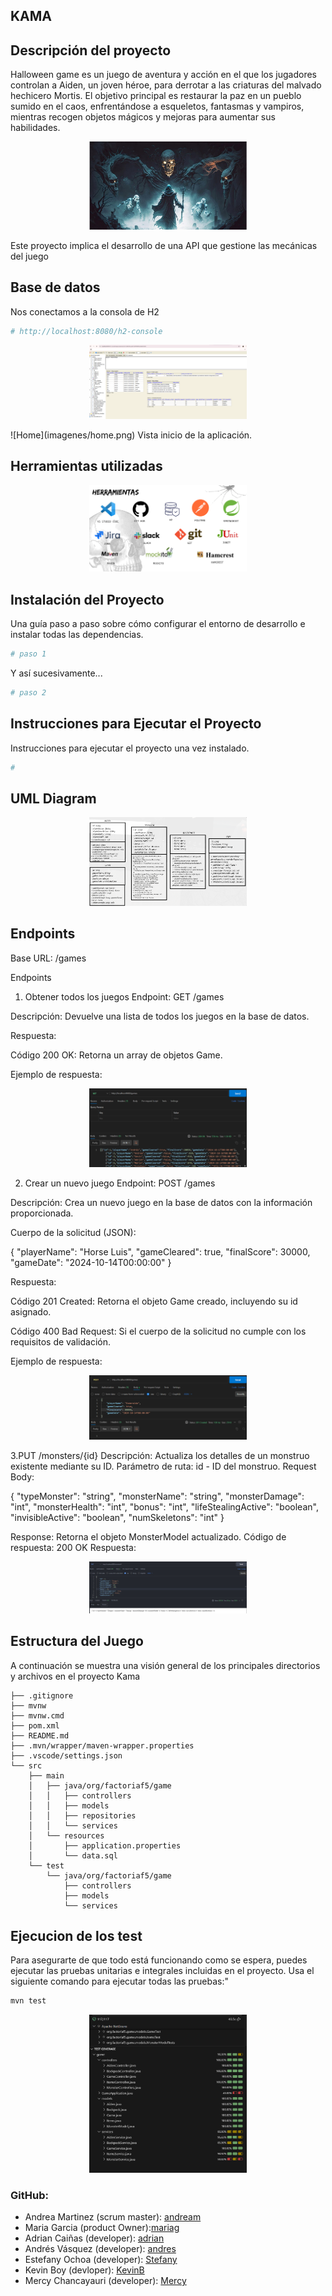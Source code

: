 ## KAMA

## Descripción del proyecto

Halloween game es un juego de aventura y acción en el que los jugadores controlan a Aiden, un joven héroe, para derrotar a las criaturas del malvado hechicero Mortis. El objetivo principal es restaurar la paz en un pueblo sumido en el caos, enfrentándose a esqueletos, fantasmas y vampiros, mientras recogen objetos mágicos y mejoras para aumentar sus habilidades.

<p align="center">
	  <img src="https://github.com/andreamsgi27/KAMA/blob/aiden4/aiden.png" width=50% height=50%/>
</p>



Este proyecto implica el desarrollo de una API que gestione las mecánicas del juego







## Base de datos
Nos conectamos a la consola de H2

```bash
# http://localhost:8080/h2-console
```
<p align="center">
	  <img src="https://github.com/andreamsgi27/KAMA/blob/aiden4/BaseDeDatosKAMA.png" width=50% height=50%/>
</p>
![Home](imagenes/home.png)
Vista inicio de la aplicación.

## Herramientas utilizadas

<p align="center">
	  <img src="https://github.com/andreamsgi27/KAMA/blob/aiden4/herramientasyversiones.png" width=50% height=50%/>
</p>

## Instalación del Proyecto

Una guía paso a paso sobre cómo configurar el entorno de desarrollo e instalar todas las dependencias.

```bash
# paso 1
```

Y así sucesivamente...

```bash
# paso 2
```

## Instrucciones para Ejecutar el Proyecto

Instrucciones para ejecutar el proyecto una vez instalado.

```bash
#
```
 ## UML Diagram
<p align="center">
  <img src="https://github.com/andreamsgi27/KAMA/blob/aiden4/uml.png" width=50% height=50%/>
</p>

## Endpoints

Base URL: /games

 

Endpoints
1. Obtener todos los juegos
Endpoint: GET /games

Descripción: Devuelve una lista de todos los juegos en la base de datos.

Respuesta:

Código 200 OK: Retorna un array de objetos Game.

Ejemplo de respuesta:

<p align="center">
  <img src="https://github.com/andreamsgi27/KAMA/blob/aiden4/GetGames-20241107-081234 (1).png" width=50% height=50%/>
</p>

2. Crear un nuevo juego
Endpoint: POST /games

Descripción: Crea un nuevo juego en la base de datos con la información proporcionada.

Cuerpo de la solicitud (JSON):

 

{ "playerName": "Horse Luis", "gameCleared": true, "finalScore": 30000, "gameDate": "2024-10-14T00:00:00" }

Respuesta:

Código 201 Created: Retorna el objeto Game creado, incluyendo su id asignado.

Código 400 Bad Request: Si el cuerpo de la solicitud no cumple con los requisitos de validación.

Ejemplo de respuesta:

<p align="center">
  <img src="https://github.com/andreamsgi27/KAMA/blob/aiden4/crearnuevojuego.png" width=50% height=50%/>
</p>

3.PUT /monsters/{id}
Descripción: Actualiza los detalles de un monstruo existente mediante su ID.
Parámetro de ruta: id - ID del monstruo.
Request Body:

{ "typeMonster": "string", "monsterName": "string", "monsterDamage": "int", "monsterHealth": "int", "bonus": "int", "lifeStealingActive": "boolean", "invisibleActive": "boolean", "numSkeletons": "int" }

Response: Retorna el objeto MonsterModel actualizado.
Código de respuesta: 200 OK
Respuesta:
<p align="center">
  <img src="https://github.com/andreamsgi27/KAMA/blob/aiden4/PUTMonster.png" width=50% height=50%/>
</p>


## Estructura del Juego

A continuación se muestra una visión general de los principales directorios y archivos en el proyecto Kama



```
├── .gitignore
├── mvnw
├── mvnw.cmd
├── pom.xml
├── README.md
├── .mvn/wrapper/maven-wrapper.properties
├── .vscode/settings.json
└── src
    ├── main
    │   ├── java/org/factoriaf5/game
    │   │   ├── controllers
    │   │   ├── models
    │   │   ├── repositories
    │   │   └── services
    │   └── resources
    │       ├── application.properties
    │       └── data.sql
    └── test
        └── java/org/factoriaf5/game
            ├── controllers
            ├── models
            └── services

```
## Ejecucion de los test
Para asegurarte de que todo está funcionando como se espera, puedes ejecutar las pruebas unitarias e integrales incluidas en el proyecto. Usa el siguiente comando para ejecutar todas las pruebas:"

```bash
mvn test
```
<p align="center">
	  <img src="https://github.com/andreamsgi27/KAMA/blob/aiden4/image.png" width=50% height=40%/>
</p>

### GitHub:
- Andrea Martinez 	(scrum master):	[andream](https://github.com/andreamsgi27)
- Maria Garcia    	(product Owner):[mariag](https://github.com/maria)
- Adrian Caiñas   	(developer): 	[adrian](https://github.com/adrian)
- Andrés Vásquez  	(developer): 	[andres](https://github.com/diegofdez56)
- Estefany Ochoa  	(developer): 	[Stefany](https://github.com/Estefani)
- Kevin Boy      	(devloper): 	[KevinB](https://github.com/Kev66)
- Mercy Chancayauri 	(developer):	[Mercy](https://github.com/mercyluz)
